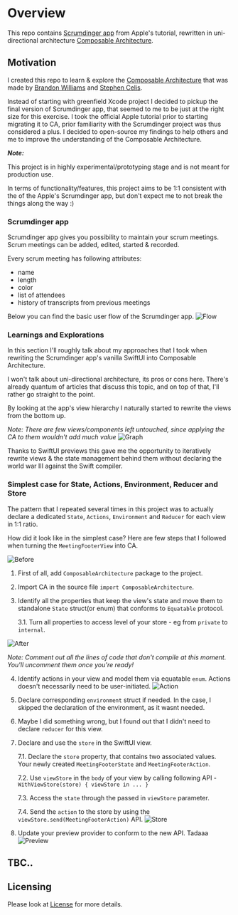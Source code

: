 

# Overview

This repo contains [Scrumdinger app](https://developer.apple.com/tutorials/app-dev-training/getting-started) from Apple's tutorial, rewritten in uni-directional architecture [Composable Architecture](https://github.com/pointfreeco/swift-composable-architecture).

## Motivation

I created this repo to learn & explore the [Composable Architecture](https://github.com/pointfreeco/swift-composable-architecture) that was made by [Brandon Williams](https://www.twitter.com/mbrandonw) and [Stephen Celis](https://www.twitter.com/stephencelis).

Instead of starting with greenfield Xcode project I decided to pickup the final version of Scrumdinger app, that seemed to me to be just at the right size for this exercise. I took the official Apple tutorial prior to starting migrating it to CA, prior familiarity with the Scrumdinger project was thus considered a plus.
I decided to open-source my findings to help others and me to improve the understanding of the Composable Architecture.

_**Note:**_

This project is in highly experimental/prototyping stage and is not meant for production use.

In terms of functionality/features, this project aims to be 1:1 consistent with the of the Apple's Scrumdinger app, but don't expect me to not break the things along the way :)

### Scrumdinger app

Scrumdinger app gives you possibility to maintain your scrum meetings.
Scrum meetings can be added, edited, started & recorded.

Every scrum meeting has following attributes:
* name
* length
* color
* list of attendees
* history of transcripts from previous meetings

Below you can find the basic user flow of the Scrumdinger app.
![Flow](./resources/Scrumdinger.png)

### Learnings and Explorations

In this section I'll roughly talk about my approaches that I took when rewriting the Scrumdinger app's vanilla SwiftUI into Composable Architecture.

I won't talk about uni-directional architecture, its pros or cons here. There's already quantum of articles that discuss this topic, and on top of that, I'll rather go straight to the point.

By looking at the app's view hierarchy I naturally started to rewrite the views from the bottom up.

_Note: There are few views/components left untouched, since applying the CA to them wouldn't add much value_
![Graph](./resources/graph.png)

Thanks to SwiftUI previews this gave me the opportunity to iteratively rewrite views & the state management behind them without declaring the world war III against the Swift compiler.

### Simplest case for State, Actions, Environment, Reducer and Store

The pattern that I repeated several times in this project was to actually declare a dedicated `State`, `Actions`, `Environment` and `Reducer` for each view in 1:1 ratio.

How did it look like in the simplest case? Here are few steps that I followed when turning the `MeetingFooterView` into CA.

![Before](./resources/view-state-before.png)

1. First of all, add `ComposableArchitecture` package to the project.
2. Import CA in the source file `import ComposableArchitecture`.
3. Identify all the properties that keep the view's state and move them to standalone `State` struct(or enum) that conforms to `Equatable` protocol.

    3.1. Turn all properties to access level of your store - eg from `private` to `internal`.

![After](./resources/view-state-after.png)

_Note: Comment out all the lines of code that don't compile at this moment. You'll uncomment them once you're ready!_

4. Identify actions in your view and model them via equatable `enum`. Actions doesn't necessarily need to be user-initiated.
![Action](./resources/view-action.png)

5. Declare corresponding `environment` struct if needed. In the case, I skipped the declaration of the environment, as it wasnt needed.

6. Maybe I did something wrong, but I found out that I didn't need to declare `reducer` for this view.

7. Declare and use the `store` in the SwiftUI view.

    7.1. Declare the `store` property, that contains two associated values. Your newly created `MeetingFooterState` and `MeetingFooterAction`.

    7.2. Use `viewStore` in the `body` of your view by calling following API - ```WithViewStore(store) { viewStore in ... }```

    7.3. Access the `state` through the passed in `viewStore` parameter.

    7.4. Send the `action` to the store by using the `viewStore.send(MeetingFooterAction)` API.
![Store](./resources/view-store.png)

8. Update your preview provider to conform to the new API. Tadaaa
![Preview](./resources/view-preview.png)



## TBC..



## Licensing
Please look at [License](https://github.com/bielikb/scrumdinger/blob/main/LICENSE/LICENSE.txt) for more details.
